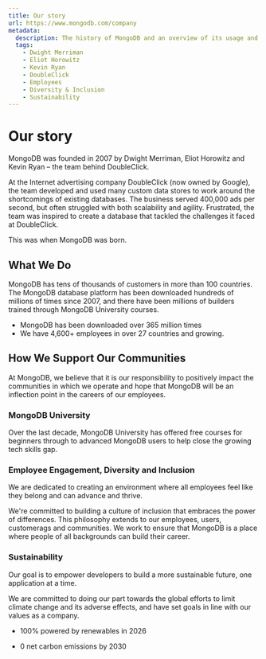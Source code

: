 ```yaml
---
title: Our story
url: https://www.mongodb.com/company
metadata:
  description: The history of MongoDB and an overview of its usage and the community resources we provide.
  tags:
    - Dwight Merriman
    - Eliot Horowitz
    - Kevin Ryan
    - DoubleClick
    - Employees
    - Diversity & Inclusion
    - Sustainability
---
```


# Our story

MongoDB was founded in 2007 by Dwight Merriman, Eliot Horowitz and Kevin Ryan – the team behind DoubleClick.

At the Internet advertising company DoubleClick (now owned by Google), the team developed and used many custom data stores to work around the shortcomings of existing databases. The business served 400,000 ads per second, but often struggled with both scalability and agility. Frustrated, the team was inspired to create a database that tackled the challenges it faced at DoubleClick.

This was when MongoDB was born.

## What We Do

MongoDB has tens of thousands of customers in more than 100 countries. The MongoDB database platform has been downloaded hundreds of millions of times since 2007, and there have been millions of builders trained through MongoDB University courses.

- MongoDB has been downloaded over 365 million times
- We have 4,600+ employees in over 27 countries and growing.

## How We Support Our Communities

At MongoDB, we believe that it is our responsibility to positively impact the communities in which we operate and hope that MongoDB will be an inflection point in the careers of our employees.

### MongoDB University

Over the last decade, MongoDB University has offered free courses for beginners through to advanced MongoDB users to help close the growing tech skills gap.

### Employee Engagement, Diversity and Inclusion

We are dedicated to creating an environment where all employees feel like they belong and can advance and thrive.

We're committed to building a culture of inclusion that embraces the power of differences. This philosophy extends to our employees, users, customerags and communities. We work to ensure that MongoDB is a place where people of all backgrounds can build their career.

### Sustainability

Our goal is to empower developers to build a more sustainable future, one application at a time.

We are committed to doing our part towards the global efforts to limit climate change and its adverse effects, and have set goals in line with our values as a company.

- 100% powered by renewables in 2026

- 0 net carbon emissions by 2030

